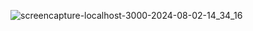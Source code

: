 ![screencapture-localhost-3000-2024-08-02-14_34_16](https://github.com/user-attachments/assets/008a01a2-4db1-45c4-8c38-70dc3a394638)
